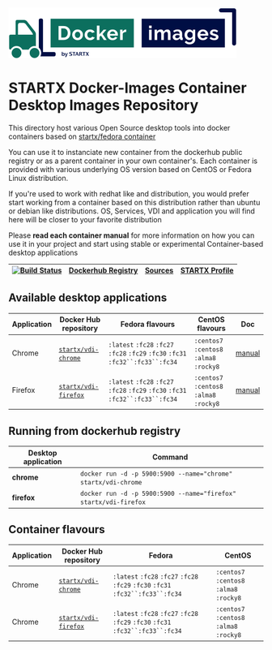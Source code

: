 [![startxfr/docker-images](https://raw.githubusercontent.com/startxfr/docker-images/master/.gitlab/img/logo-small.svg?sanitize=true)](https://gitlab.com/startx1/containers)

# STARTX Docker-Images Container Desktop Images Repository

This directory host various Open Source desktop tools into docker containers based on [startx/fedora container](https://hub.docker.com/r/startx/fedora)

You can use it to instanciate new container from the dockerhub public registry
or as a parent container in your own container's.
Each container is provided with various underlying OS version based on CentOS or
Fedora Linux distribution.

If you're used to work with redhat like and distribution, you would prefer start working
from a container based on this distribution rather than ubuntu or debian like distributions.
OS, Services, VDI and application you will find here will be closer to your favorite distribution

Please **read each container manual** for more information on how you can use it in
your project and start using stable or experimental Container-based desktop applications

| [![Build Status](https://travis-ci.org/startxfr/docker-images.svg?branch=master)](https://travis-ci.org/startxfr/docker-images) | [Dockerhub Registry](https://hub.docker.com/r/startx) | [Sources](https://gitlab.com/startx1/containers/) | [STARTX Profile](https://github.com/startxfr) |
| ------------------------------------------------------------------------------------------------------------------------------- | ----------------------------------------------------- | ------------------------------------------------- | --------------------------------------------- |

## Available desktop applications

| Application | Docker Hub repository                                               | Fedora flavours                                                                   | CentOS flavours                          | Doc                         |
| ----------- | ------------------------------------------------------------------- | --------------------------------------------------------------------------------- | ---------------------------------------- | --------------------------- |
| Chrome      | [`startx/vdi-chrome`](https://hub.docker.com/r/startx/vdi-chrome)   | `:latest` `:fc28` `:fc27` `:fc28` `:fc29` `:fc30` `:fc31` ` :fc32``:fc33``:fc34 ` | `:centos7` `:centos8` `:alma8` `:rocky8` | [manual](chrome/README.md)  |
| Firefox     | [`startx/vdi-firefox`](https://hub.docker.com/r/startx/vdi-firefox) | `:latest` `:fc28` `:fc27` `:fc28` `:fc29` `:fc30` `:fc31` ` :fc32``:fc33``:fc34 ` | `:centos7` `:centos8` `:alma8` `:rocky8` | [manual](firefox/README.md) |

## Running from dockerhub registry

| Desktop application | Command                                                          |
| ------------------- | ---------------------------------------------------------------- |
| **chrome**          | `docker run -d -p 5900:5900 --name="chrome" startx/vdi-chrome`   |
| **firefox**         | `docker run -d -p 5900:5900 --name="firefox" startx/vdi-firefox` |

## Container flavours

| Application | Docker Hub repository                                               | Fedora                                                                            | CentOS                                   |
| ----------- | ------------------------------------------------------------------- | --------------------------------------------------------------------------------- | ---------------------------------------- |
| Chrome      | [`startx/vdi-chrome`](https://hub.docker.com/r/startx/vdi-chrome)   | `:latest` `:fc28` `:fc27` `:fc28` `:fc29` `:fc30` `:fc31` ` :fc32``:fc33``:fc34 ` | `:centos7` `:centos8` `:alma8` `:rocky8` |
| Chrome      | [`startx/vdi-firefox`](https://hub.docker.com/r/startx/vdi-firefox) | `:latest` `:fc28` `:fc27` `:fc28` `:fc29` `:fc30` `:fc31` ` :fc32``:fc33``:fc34 ` | `:centos7` `:centos8` `:alma8` `:rocky8` |

